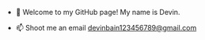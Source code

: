 - 👋 Welcome to my GitHub page!  My name is Devin.
    
- 📫 Shoot me an email devinbain123456789@gmail.com
